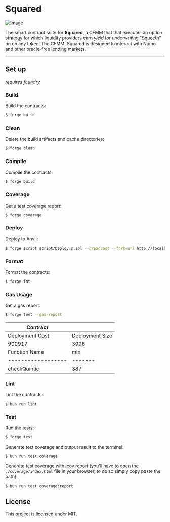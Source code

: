 # Squared

![image](https://github.com/user-attachments/assets/06cfd20d-e63f-401a-98d8-a40f9d9578be)

The smart contract suite for **Squared**, a CFMM that that executes an option strategy for which liquidity providers earn *yield* for underwriting "Squeeth" on on any token. The CFMM, Squared is designed to interact with Numo and other oracle-free lending markets. 

</details>

---

## Set up

*requires [foundry](https://book.getfoundry.sh)*
### Build

Build the contracts:

```sh
$ forge build
```

### Clean

Delete the build artifacts and cache directories:

```sh
$ forge clean
```

### Compile

Compile the contracts:

```sh
$ forge build
```

### Coverage

Get a test coverage report:

```sh
$ forge coverage
```

### Deploy

Deploy to Anvil:

```sh
$ forge script script/Deploy.s.sol --broadcast --fork-url http://localhost:8545
```


### Format

Format the contracts:

```sh
$ forge fmt
```

### Gas Usage

Get a gas report:

```sh
$ forge test --gas-report
```

| Contract         |           |
|------------------|-----------|
| Deployment Cost  | Deployment Size |
| 900917           | 3996      |
| Function Name    | min   | avg  | median | max  | # calls |
|------------------|-------|------|--------|------|---------|
| checkQuintic     | 387   | 6578 | 395    | 20406| 5       |


### Lint

Lint the contracts:

```sh
$ bun run lint
```

### Test

Run the tests:

```sh
$ forge test
```

Generate test coverage and output result to the terminal:

```sh
$ bun run test:coverage
```

Generate test coverage with lcov report (you'll have to open the `./coverage/index.html` file in your browser, to do so
simply copy paste the path):

```sh
$ bun run test:coverage:report
```

## License

This project is licensed under MIT.
